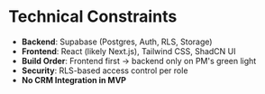 # Technical Constraints

- **Backend**: Supabase (Postgres, Auth, RLS, Storage)
- **Frontend**: React (likely Next.js), Tailwind CSS, ShadCN UI
- **Build Order**: Frontend first → backend only on PM's green light
- **Security**: RLS-based access control per role
- **No CRM Integration in MVP** 
